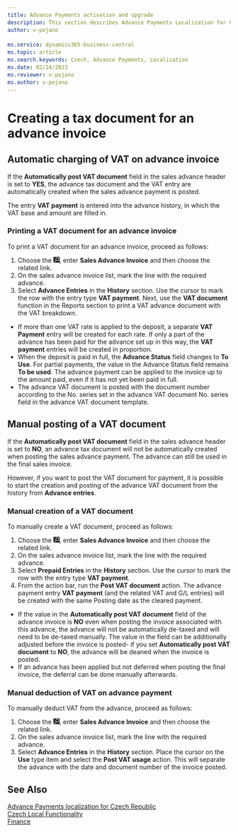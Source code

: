 ```yaml
---
title: Advance Payments activation and upgrade
description: This section describes Advance Payments Localization for Czech extension functionality.
author: v-pejano

ms.service: dynamics365-business-central
ms.topic: article
ms.search.keywords: Czech, Advance Payments, Localization
ms.date: 02/24/2023
ms.reviewer: v-pejano
ms.author: v-pejano
---
```


# Creating a tax document for an advance invoice

## Automatic charging of VAT on advance invoice

If the **Automatically post VAT document** field in the sales advance header is set to **YES**, the advance tax document and the VAT entry are automatically created when the sales advance payment is posted.

The entry **VAT payment** is entered into the advance history, in which the VAT base and amount are filled in.

### Printing a VAT document for an advance invoice

To print a VAT document for an advance invoice, proceed as follows:

1. Choose the ![Lightbulb that opens the Tell me Feature](../EN/Media/search_small.png "Tell me what you want to do"), enter **Sales Advance Invoice** and then choose the related link.
2. On the sales advance invoice list, mark the line with the required advance.
3. Select **Advance Entries** in the **History** section. Use the cursor to mark the row with the entry type **VAT payment**. Next, use the **VAT document** function in the Reports section to print a VAT advance document with the VAT breakdown.

- If more than one VAT rate is applied to the deposit, a separate **VAT Payment** entry will be created for each rate. If only a part of the advance has been paid for the advance set up in this way, the **VAT payment** entries will be created in proportion.
- When the deposit is paid in full, the **Advance Status** field changes to **To Use**. For partial payments, the value in the Advance Status field remains **To be used**. The advance payment can be applied to the invoice up to the amount paid, even if it has not yet been paid in full.
- The advance VAT document is posted with the document number according to the No. series set in the advance VAT document No. series field in the advance VAT document template.

## Manual posting of a VAT document

If the **Automatically post VAT document** field in the sales advance header is set to **NO**, an advance tax document will not be automatically created when posting the sales advance payment. The advance can still be used in the final sales invoice.

However, if you want to post the VAT document for payment, it is possible to start the creation and posting of the advance VAT document from the history from **Advance entries**.

### Manual creation of a VAT document

To manually create a VAT document, proceed as follows:

1. Choose the ![Lightbulb that opens the Tell me Feature](../EN/Media/search_small.png "Tell me what you want to do"), enter **Sales Advance Invoice** and then choose the related link.
2. On the sales advance invoice list, mark the line with the required advance.
3. Select **Prepaid Entries** in the **History** section. Use the cursor to mark the row with the entry type **VAT payment**.
4. From the action bar, run the **Post VAT document** action. The advance payment entry **VAT payment** (and the related VAT and G/L entries) will be created with the same Posting date as the cleared payment.

- If the value in the **Automatically post VAT document** field of the advance invoice is **NO** even when posting the invoice associated with this advance, the advance will not be automatically de-taxed and will need to be de-taxed manually. The value in the field can be additionally adjusted before the invoice is posted- if you set **Automatically post VAT document** to **NO**, the advance will be deaned when the invoice is posted.
- If an advance has been applied but not deferred when posting the final invoice, the deferral can be done manually afterwards.

### Manual deduction of VAT on advance payment

To manually deduct VAT from the advance, proceed as follows:

1. Choose the ![Lightbulb that opens the Tell me Feature](../EN/Media/search_small.png "Tell me what you want to do"), enter **Sales Advance Invoice** and then choose the related link.
2. On the sales advance invoice list, mark the line with the required advance.
3. Select **Advance Entries** in the **History** section. Place the cursor on the **Use** type item and select the **Post VAT usage** action. This will separate the advance with the date and document number of the invoice posted.

## See Also

[Advance Payments localization for Czech Republic](ui-extensions-advance-payments-localization-cz.md)  
[Czech Local Functionality](czech-local-functionality.md)  
[Finance](../../finance.md)
